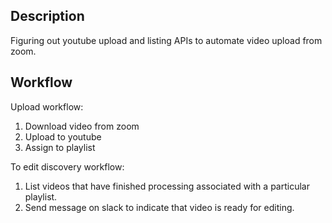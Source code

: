 ## Description

Figuring out youtube upload and listing APIs to automate video upload from zoom. 

## Workflow

Upload workflow:
1. Download video from zoom
2. Upload to youtube 
3. Assign to playlist

To edit discovery workflow:
1. List videos that have finished processing associated with a particular playlist.
2. Send message on slack to indicate that video is ready for editing. 
